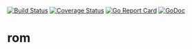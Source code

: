 [![Build Status](https://travis-ci.com/bodgit/rom.svg?branch=master)](https://travis-ci.com/bodgit/rom)
[![Coverage Status](https://coveralls.io/repos/github/bodgit/rom/badge.svg?branch=master)](https://coveralls.io/github/bodgit/rom?branch=master)
[![Go Report Card](https://goreportcard.com/badge/github.com/bodgit/rom)](https://goreportcard.com/report/github.com/bodgit/rom)
[![GoDoc](https://godoc.org/github.com/bodgit/rom?status.svg)](https://godoc.org/github.com/bodgit/rom)

rom
===

